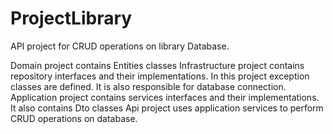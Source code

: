 # ProjectLibrary

API project for CRUD operations on library Database.

Domain project contains Entities classes
Infrastructure project contains repository interfaces and their implementations. In this project exception classes are defined. It is also responsible for database connection.
Application project contains services interfaces and their implementations. It also contains Dto classes
Api project uses application services to perform CRUD operations on database.
